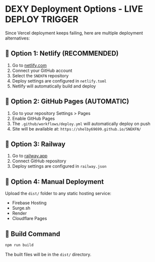# DEXY Deployment Options - LIVE DEPLOY TRIGGER

Since Vercel deployment keeps failing, here are multiple deployment alternatives:

## 🚀 Option 1: Netlify (RECOMMENDED)
1. Go to [netlify.com](https://netlify.com)
2. Connect your GitHub account
3. Select the `SNEKFN` repository
4. Deploy settings are configured in `netlify.toml`
5. Netlify will automatically build and deploy

## 🚀 Option 2: GitHub Pages (AUTOMATIC)
1. Go to your repository Settings > Pages
2. Enable GitHub Pages
3. The `.github/workflows/deploy.yml` will automatically deploy on push
4. Site will be available at: `https://shelby69699.github.io/SNEKFN/`

## 🚀 Option 3: Railway
1. Go to [railway.app](https://railway.app)
2. Connect GitHub repository
3. Deploy settings are configured in `railway.json`

## 🚀 Option 4: Manual Deployment
Upload the `dist/` folder to any static hosting service:
- Firebase Hosting
- Surge.sh
- Render
- Cloudflare Pages

## 🔧 Build Command
```bash
npm run build
```
The built files will be in the `dist/` directory.